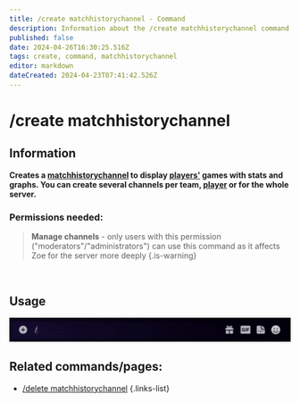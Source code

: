 ```yaml
---
title: /create matchhistorychannel - Command
description: Information about the /create matchhistorychannel command
published: false
date: 2024-04-26T16:30:25.516Z
tags: create, command, matchhistorychannel
editor: markdown
dateCreated: 2024-04-23T07:41:42.526Z
---
```


# /create matchhistorychannel
## Information
**Creates a [matchhistorychannel](/en/features/matchhistorychannel) to display [players'](/en/terms/player) games with stats and graphs. You can create several channels per team, [player](/en/terms/player) or for the whole server.**
<br>

### Permissions needed:
>**Manage channels** - only users with this permission ("moderators"/"administrators") can use this command as it affects Zoe for the server more deeply {.is-warning}

<br>

## Usage
![](/en_/en_create_matchhistorychannel.gif)
<br>
 
## Related commands/pages:
-   [/delete matchhistorychannel](/en/commands/matchhistorychannel/delete)
{.links-list}